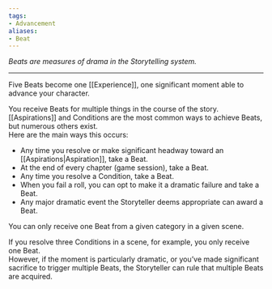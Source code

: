 ```yaml
---
tags:
- Advancement
aliases:
- Beat
---
```


_Beats are measures of drama in the Storytelling system._

---

Five Beats become one [[Experience]], one significant moment able to advance your character.

You receive Beats for multiple things in the course of the story.\
[[Aspirations]] and Conditions are the most common ways to achieve Beats, but numerous others exist.\
Here are the main ways this occurs:
- Any time you resolve or make significant headway toward an [[Aspirations|Aspiration]], take a Beat.
- At the end of every chapter (game session), take a Beat.
- Any time you resolve a Condition, take a Beat.
- When you fail a roll, you can opt to make it a dramatic failure and take a Beat. 
- Any major dramatic event the Storyteller deems appropriate can award a Beat.

You can only receive one Beat from a given category in a given scene.

If you resolve three Conditions in a scene, for example, you only receive one Beat.\
However, if the moment is particularly dramatic, or you’ve made significant sacrifice to trigger multiple Beats, the Storyteller can rule that multiple Beats are acquired.